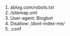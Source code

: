 1) ablog.com/robots.txt
2) /sitemap.xml
3) User-agent: Bingbot
4) Disallow: /dont-index-me/
5) .conf